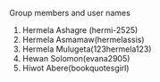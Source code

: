 Group members and user names
1. Hermela Ashagre (hermi-2525)
2. Hermela Asmamaw(hermelassis)
3. Hermela Mulugeta(123hermela123)
4. Hewan Solomon(evana2905)
5. Hiwot Abere(bookquotesgirl)
